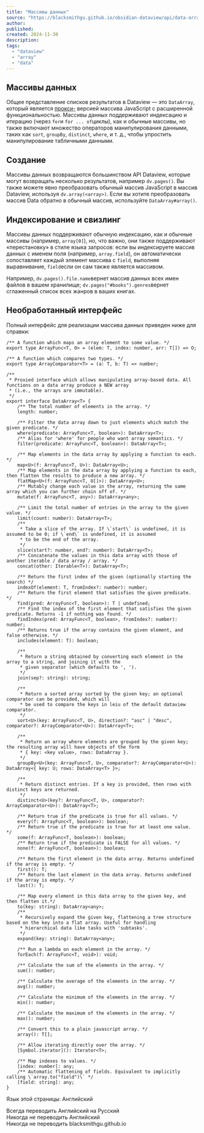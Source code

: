 ```yaml
---
title: "Массивы данных"
source: "https://blacksmithgu.github.io/obsidian-dataview/api/data-array/"
author:
published:
created: 2024-11-30
description:
tags:
  - "dataview"
  - "array"
  - "data"
---
```

## Массивы данных

Общее представление списков результатов в Dataview — это `DataArray`, который является [прокси-](https://developer.mozilla.org/en-US/docs/Web/JavaScript/Reference/Global_Objects/Proxy) версией массива JavaScript с расширенной функциональностью. Массивы данных поддерживают индексацию и итерацию (через `for`и `for ... of`циклы), как и обычные массивы, но также включают множество операторов манипулирования данными, таких как `sort`, `groupBy`, `distinct`, `where`, и т. д., чтобы упростить манипулирование табличными данными.

## Создание

Массивы данных возвращаются большинством API Dataview, которые могут возвращать несколько результатов, например `dv.pages()`. Вы также можете явно преобразовать обычный массив JavaScript в массив Dataview, используя `dv.array(<array>)`. Если вы хотите преобразовать массив Data обратно в обычный массив, используйте `DataArray#array()`.

## Индексирование и свизлинг

Массивы данных поддерживают обычную индексацию, как и обычные массивы (например, `array[0]`), но, что важно, они также поддерживают «перестановку» в стиле языка запросов: если вы индексируете массив данных с именем поля (например, `array.field`), он автоматически сопоставляет каждый элемент массива с `field`, выполняя выравнивание, `field`если он сам также является массивом.

Например, `dv.pages().file.name`вернет массив данных всех имен файлов в вашем хранилище; `dv.pages("#books").genres`вернет сглаженный список всех жанров в ваших книгах.

## Необработанный интерфейс

Полный интерфейс для реализации массива данных приведен ниже для справки:

```
/** A function which maps an array element to some value. */
export type ArrayFunc<T, O> = (elem: T, index: number, arr: T[]) => O;

/** A function which compares two types. */
export type ArrayComparator<T> = (a: T, b: T) => number;

/**
 * Proxied interface which allows manipulating array-based data. All functions on a data array produce a NEW array
 * (i.e., the arrays are immutable).
 */
export interface DataArray<T> {
    /** The total number of elements in the array. */
    length: number;

    /** Filter the data array down to just elements which match the given predicate. */
    where(predicate: ArrayFunc<T, boolean>): DataArray<T>;
    /** Alias for 'where' for people who want array semantics. */
    filter(predicate: ArrayFunc<T, boolean>): DataArray<T>;

    /** Map elements in the data array by applying a function to each. */
    map<U>(f: ArrayFunc<T, U>): DataArray<U>;
    /** Map elements in the data array by applying a function to each, then flatten the results to produce a new array. */
    flatMap<U>(f: ArrayFunc<T, U[]>): DataArray<U>;
    /** Mutably change each value in the array, returning the same array which you can further chain off of. */
    mutate(f: ArrayFunc<T, any>): DataArray<any>;

    /** Limit the total number of entries in the array to the given value. */
    limit(count: number): DataArray<T>;
    /**
     * Take a slice of the array. If \`start\` is undefined, it is assumed to be 0; if \`end\` is undefined, it is assumed
     * to be the end of the array.
     */
    slice(start?: number, end?: number): DataArray<T>;
    /** Concatenate the values in this data array with those of another iterable / data array / array. */
    concat(other: Iterable<T>): DataArray<T>;

    /** Return the first index of the given (optionally starting the search) */
    indexOf(element: T, fromIndex?: number): number;
    /** Return the first element that satisfies the given predicate. */
    find(pred: ArrayFunc<T, boolean>): T | undefined;
    /** Find the index of the first element that satisfies the given predicate. Returns -1 if nothing was found. */
    findIndex(pred: ArrayFunc<T, boolean>, fromIndex?: number): number;
    /** Returns true if the array contains the given element, and false otherwise. */
    includes(element: T): boolean;

    /**
     * Return a string obtained by converting each element in the array to a string, and joining it with the
     * given separator (which defaults to ', ').
     */
    join(sep?: string): string;

    /**
     * Return a sorted array sorted by the given key; an optional comparator can be provided, which will
     * be used to compare the keys in leiu of the default dataview comparator.
     */
    sort<U>(key: ArrayFunc<T, U>, direction?: "asc" | "desc", comparator?: ArrayComparator<U>): DataArray<T>;

    /**
     * Return an array where elements are grouped by the given key; the resulting array will have objects of the form
     * { key: <key value>, rows: DataArray }.
     */
    groupBy<U>(key: ArrayFunc<T, U>, comparator?: ArrayComparator<U>): DataArray<{ key: U; rows: DataArray<T> }>;

    /**
     * Return distinct entries. If a key is provided, then rows with distinct keys are returned.
     */
    distinct<U>(key?: ArrayFunc<T, U>, comparator?: ArrayComparator<U>): DataArray<T>;

    /** Return true if the predicate is true for all values. */
    every(f: ArrayFunc<T, boolean>): boolean;
    /** Return true if the predicate is true for at least one value. */
    some(f: ArrayFunc<T, boolean>): boolean;
    /** Return true if the predicate is FALSE for all values. */
    none(f: ArrayFunc<T, boolean>): boolean;

    /** Return the first element in the data array. Returns undefined if the array is empty. */
    first(): T;
    /** Return the last element in the data array. Returns undefined if the array is empty. */
    last(): T;

    /** Map every element in this data array to the given key, and then flatten it.*/
    to(key: string): DataArray<any>;
    /**
     * Recursively expand the given key, flattening a tree structure based on the key into a flat array. Useful for handling
     * hierarchical data like tasks with 'subtasks'.
     */
    expand(key: string): DataArray<any>;

    /** Run a lambda on each element in the array. */
    forEach(f: ArrayFunc<T, void>): void;

    /** Calculate the sum of the elements in the array. */
    sum(): number;

    /** Calculate the average of the elements in the array. */
    avg(): number;

    /** Calculate the minimum of the elements in the array. */
    min(): number;

    /** Calculate the maximum of the elements in the array. */
    max(): number;

    /** Convert this to a plain javascript array. */
    array(): T[];

    /** Allow iterating directly over the array. */
    [Symbol.iterator](): Iterator<T>;

    /** Map indexes to values. */
    [index: number]: any;
    /** Automatic flattening of fields. Equivalent to implicitly calling \`array.to("field")\` */
    [field: string]: any;
}
```

Язык этой страницы: Английский

Всегда переводить Английский на Русский  
Никогда не переводить Английский  
Никогда не переводить blacksmithgu.github.io
